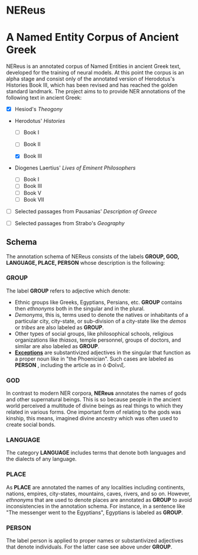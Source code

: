 # NEReus

#  A Named Entity Corpus of Ancient Greek



NEReus is an annotated corpus of Named Entities in ancient Greek text, developed for the training of neural models. At this point the corpus is an alpha stage and consist only of the annotated version of Herodotus's Histories Book III, which has been revised and has reached the golden standard landmark.  The project aims to to provide NER annotations of the following text in ancient Greek:

- [x] Hesiod's *Theogony*

* Herodotus' *Histories*

  - [ ] Book I

  - [ ] Book II
  - [x] Book III

* Diogenes  Laertius' *Lives of Eminent Philosophers*

  * [ ] Book I
  * [ ] Book III
  * [ ] Book V
  * [ ] Book  VII

* [ ] Selected passages from Pausanias' *Description of Greece*

* [ ]  Selected passages from Strabo's *Geography*

## Schema

The annotation schema of NEReus consists of the labels **GROUP, GOD, LANGUAGE, PLACE, PERSON** whose description is the following:

### GROUP

The label **GROUP**  refers to adjective which denote:

* Ethnic groups like Greeks, Egyptians, Persians, etc.  **GROUP** contains then *ethnonyms* both in the singular and in the plural.
* *Demonyms*, this is, terms used to denote the natives or inhabitants of a particular city, city-state, or sub-division of a city-state like the *demos* or *tribes* are also labeled as **GROUP**.  
* Other types of social groups, like philosophical schools, religious organizations like *thiasos*, temple personnel, groups of doctors, and similar are also labeled as **GROUP**.
* **<u>Exceptions</u>** are substantivized adjectives in the singular that function as a proper noun like in "the Phoenician". Such cases are labeled as **PERSON** , including the article as in ὁ Φοῖνιξ.

### GOD

In contrast to  modern NER corpora, **NEReus** annotates the names of gods and other supernatural beings. This is so because people in the ancient world perceived a multitude of divine beings as real things to which they related in various forms. One important form of relating to the gods was kinship, this means, imagined divine ancestry which was often used to create social bonds. 

### LANGUAGE

The category **LANGUAGE** includes terms that denote both languages and the dialects of any language.

### PLACE

As **PLACE** are annotated the names of any localities including continents, nations, empires, city-states, mountains, caves, rivers, and so on. However, *ethnonyms* that are used to denote places are annotated as **GROUP** to avoid inconsistencies in the annotation schema. For instance, in a sentence like "The messenger went to the Egyptians",  Egyptians is labeled as **GROUP**.

### PERSON

The label person is applied to proper names or substantivized adjectives that denote individuals. For the latter case see above under **GROUP**. 





 



